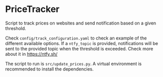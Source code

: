 # PriceTracker

Script to track prices on websites and send notification based on a given threshold.

Check `config/track_configuration.yaml` to check an example of the different available options.
If a `ntfy_topic` is provided, notifications will be sent to the provided topic when the threshold is exceeded. Check more about it in https://ntfy.sh/

The script to run is `src/update_prices.py`. A virtual environment is recommended to install the dependencies.
